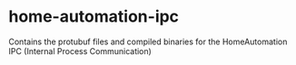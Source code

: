 # home-automation-ipc
Contains the protubuf files and compiled binaries for the HomeAutomation IPC (Internal Process Communication)
